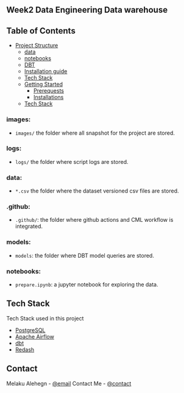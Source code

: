 ## Week2 Data Engineering Data warehouse

## Table of Contents
- [Project Structure](#project-structure)
    * [data](#data)
    * [notebooks](#notebooks)
    * [DBT](#migrate_to_dbt)
  - [Installation guide](#installation-guide)
  - [Tech Stack](#tech-stack)
  - [Getting Started](#getting-started)
    * [Prerequests](*prerequests)
    * [Installations](*installations)
  - [Tech Stack](#tech-stack)

### images:

- `images/` the folder where all snapshot for the project are stored.

### logs:

- `logs/` the folder where script logs are stored.

### data:

 - `*.csv` the folder where the dataset versioned csv files are stored.

### .github:

- `.github/`: the folder where github actions and CML workflow is integrated.


### models:
- `models`: the folder where DBT model queries are stored.

### notebooks:

- `prepare.ipynb`: a jupyter notebook for exploring the data.

## Tech Stack 
Tech Stack used in this project
* [PostgreSQL](https://dev.PostgreSQL.com/doc/)
* [Apache Airflow](https://airflow.apache.org/docs/apache-airflow/stable/)
* [dbt](https://docs.getdbt.com/)
* [Redash](https://redash.io/help/)

## Contact

Melaku Alehegn - [@email](melakualehegn34@@gmail.com)
Contact Me  - [@contact](https://www.linkedin.com/in/melakualehegn/)